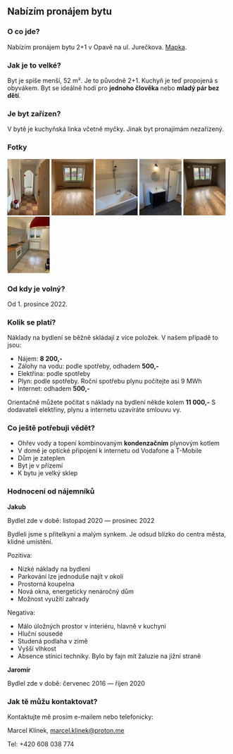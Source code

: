 <link href="/css/normalize.css" rel="stylesheet" />
<link href="/css/typebase.css" rel="stylesheet" />
<link href="/css/pronajem-bytu.css" rel="stylesheet" />
<link href="/css/lightbox.min.css" rel="stylesheet" />

## Nabízím pronájem bytu

### O co jde?

Nabízím pronájem bytu 2+1 v Opavě na ul. Jurečkova. [Mapka](https://goo.gl/maps/LH5P5Xo967G5QT6B9).

### Jak je to velké?

Byt je spíše menší, 52 m². Je to původně 2+1. Kuchyň je teď propojená s obyvákem. Byt se ideálně hodí pro __jednoho člověka__ nebo __mladý pár bez dětí__.

### Je byt zařízen?

V bytě je kuchyňská linka včetně myčky. Jinak byt pronajímám nezařízený.

### Fotky

<a href="/images/predsin.jpeg" data-lightbox="byt"><img src="/images/predsin_min.jpeg"></a>
<a href="/images/loznice.jpeg" data-lightbox="byt"><img src="/images/loznice_min.jpeg"></a>
<a href="/images/koupelna.jpeg" data-lightbox="byt"><img src="/images/koupelna_min.jpeg"></a>
<a href="/images/koupelna2.jpeg" data-lightbox="byt"><img src="/images/koupelna2_min.jpeg"></a>
<a href="/images/obyvak.jpeg" data-lightbox="byt"><img src="/images/obyvak_min.jpeg"></a>
<a href="/images/kuchyn.jpeg" data-lightbox="byt"><img src="/images/kuchyn_min.jpeg"></a>

### Od kdy je volný?

Od 1. prosince 2022.

### Kolik se platí?

Náklady na bydlení se běžně skládají z více položek. V našem případě to jsou:

- Nájem: **8 200,-**
- Zálohy na vodu: podle spotřeby, odhadem **500,-**
- Elektřina: podle spotřeby
- Plyn: podle spotřeby. Roční spotřebu plynu počítejte asi 9 MWh
- Internet: odhadem **500,-**

Orientačně můžete počítat s náklady na bydlení někde kolem **11 000,-**
S dodavateli elektřiny, plynu a internetu uzavíráte smlouvu vy.

### Co ještě potřebuji vědět?

- Ohřev vody a topení kombinovaným **kondenzačním** plynovým kotlem
- V domě je optické připojení k internetu od Vodafone a T-Mobile
- Dům je zateplen
- Byt je v přízemí
- K bytu je velký sklep

### Hodnocení od nájemníků

**Jakub**

Bydlel zde v době: listopad 2020 — prosinec 2022

Bydleli jsme s přítelkyní a malým synkem. Je odsud blízko do centra města, klidné umístění.

Pozitiva:

- Nízké náklady na bydlení
- Parkování lze jednoduše najít v okolí
- Prostorná koupelna
- Nová okna, energeticky nenáročný dům
- Možnost využití zahrady

Negativa:

- Málo úložných prostor v interiéru, hlavně v kuchyni
- Hluční sousedé
- Studená podlaha v zimě
- Vyšší vlhkost
- Absence stínicí techniky. Bylo by fajn mít žaluzie na jižní straně

**Jaromír**

Bydlel zde v době: červenec 2016 — říjen 2020

### Jak tě můžu kontaktovat?

Kontaktujte mě prosím e-mailem nebo telefonicky:

Marcel Klínek, marcel.klinek@proton.me

Tel: +420 608 038 774

<script src="js/lightbox-plus-jquery.min.js"></script>
